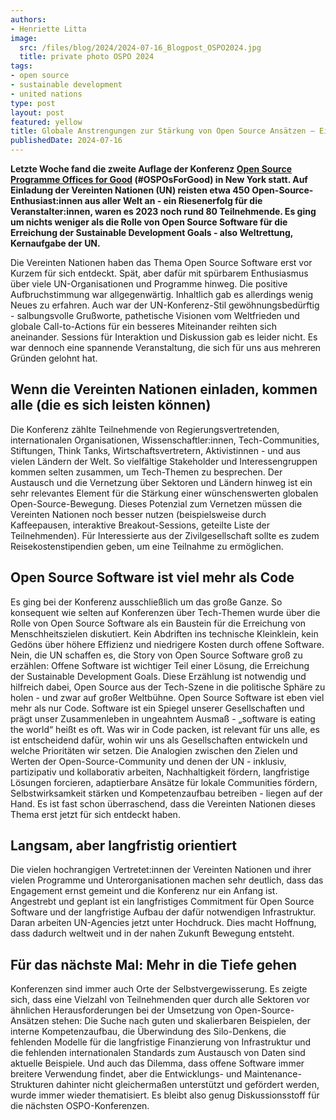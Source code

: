 ```yaml
---
authors:
- Henriette Litta
image:
  src: /files/blog/2024/2024-07-16_Blogpost_OSPO2024.jpg
  title: private photo OSPO 2024
tags:
- open source
- sustainable development
- united nations
type: post
layout: post
featured: yellow
title: Globale Anstrengungen zur Stärkung von Open Source Ansätzen – Eindrücke von der OSPO-Konferenz bei den Vereinten Nationen
publishedDate: 2024-07-16
---
```


**Letzte Woche fand die zweite Auflage der Konferenz [Open Source Programme Offices for Good](https://www.un.org/techenvoy/content/ospos-good-2024) (#OSPOsForGood) in New York statt. Auf Einladung der Vereinten Nationen (UN) reisten etwa 450 Open-Source-Enthusiast:innen aus aller Welt an - ein Riesenerfolg für die Veranstalter:innen, waren es 2023 noch rund 80 Teilnehmende. Es ging um nichts weniger als die Rolle von Open Source Software für die Erreichung der Sustainable Development Goals - also Weltrettung, Kernaufgabe der UN.**

Die Vereinten Nationen haben das Thema Open Source Software erst vor Kurzem für sich entdeckt. Spät, aber dafür mit spürbarem Enthusiasmus über viele UN-Organisationen und Programme hinweg. Die positive Aufbruchstimmung war allgegenwärtig. Inhaltlich gab es allerdings wenig Neues zu erfahren. Auch war der UN-Konferenz-Stil gewöhnungsbedürftig - salbungsvolle Grußworte, pathetische Visionen vom Weltfrieden und globale Call-to-Actions für ein besseres Miteinander reihten sich aneinander. Sessions für Interaktion und Diskussion gab es leider nicht. Es war dennoch eine spannende Veranstaltung, die sich für uns aus mehreren Gründen gelohnt hat.

## Wenn die Vereinten Nationen einladen, kommen alle (die es sich leisten können)

Die Konferenz zählte Teilnehmende von Regierungsvertretenden, internationalen Organisationen, Wissenschaftler:innen, Tech-Communities, Stiftungen, Think Tanks, Wirtschaftsvertretern, Aktivistinnen - und aus vielen Ländern der Welt. So vielfältige Stakeholder und Interessengruppen kommen selten zusammen, um Tech-Themen zu besprechen. Der Austausch und die Vernetzung über Sektoren und Ländern hinweg ist ein sehr relevantes Element für die Stärkung einer wünschenswerten globalen Open-Source-Bewegung. Dieses Potenzial zum Vernetzen müssen die Vereinten Nationen noch besser nutzen (beispielsweise durch Kaffeepausen, interaktive Breakout-Sessions, geteilte Liste der Teilnehmenden). Für Interessierte aus der Zivilgesellschaft sollte es zudem Reisekostenstipendien geben, um eine Teilnahme zu ermöglichen.

## Open Source Software ist viel mehr als Code

Es ging bei der Konferenz ausschließlich um das große Ganze. So konsequent wie selten auf Konferenzen über Tech-Themen wurde über die Rolle von Open Source Software als ein Baustein für die Erreichung von Menschheitszielen diskutiert. Kein Abdriften ins technische Kleinklein, kein Gedöns über höhere Effizienz und niedrigere Kosten durch offene Software. Nein, die UN schaffen es, die Story von Open Source Software groß zu erzählen: Offene Software ist wichtiger Teil einer Lösung, die Erreichung der Sustainable Development Goals. Diese Erzählung ist notwendig und hilfreich dabei, Open Source aus der Tech-Szene in die politische Sphäre zu holen - und zwar auf großer Weltbühne. Open Source Software ist eben viel mehr als nur Code. Software ist ein Spiegel unserer Gesellschaften und prägt unser Zusammenleben in ungeahntem Ausmaß - „software is eating the world“ heißt es oft. Was wir in Code packen, ist relevant für uns alle, es ist entscheidend dafür, wohin wir uns als Gesellschaften entwickeln und welche Prioritäten wir setzen. Die Analogien zwischen den Zielen und Werten der Open-Source-Community und denen der UN - inklusiv, partizipativ und kollaborativ arbeiten, Nachhaltigkeit fördern, langfristige Lösungen forcieren, adaptierbare Ansätze für lokale Communities fördern, Selbstwirksamkeit stärken und Kompetenzaufbau betreiben - liegen auf der Hand. Es ist fast schon überraschend, dass die Vereinten Nationen dieses Thema erst jetzt für sich entdeckt haben.

## Langsam, aber langfristig orientiert

Die vielen hochrangigen Vertretet:innen der Vereinten Nationen und ihrer vielen Programme und Unterorganisationen machen sehr deutlich, dass das Engagement ernst gemeint und die Konferenz nur ein Anfang ist. Angestrebt und geplant ist ein langfristiges Commitment für Open Source Software und der langfristige Aufbau der dafür notwendigen Infrastruktur. Daran arbeiten UN-Agencies jetzt unter Hochdruck. Dies macht Hoffnung, dass dadurch weltweit und in der nahen Zukunft Bewegung entsteht. 

## Für das nächste Mal: Mehr in die Tiefe gehen

Konferenzen sind immer auch Orte der Selbstvergewisserung. Es zeigte sich, dass eine Vielzahl von Teilnehmenden quer durch alle Sektoren vor ähnlichen Herausforderungen bei der Umsetzung von Open-Source-Ansätzen stehen: Die Suche nach guten und skalierbaren Beispielen, der interne Kompetenzaufbau, die Überwindung des Silo-Denkens, die fehlenden Modelle für die langfristige Finanzierung von Infrastruktur und die fehlenden internationalen Standards zum Austausch von Daten sind aktuelle Beispiele. Und auch das Dilemma, dass offene Software immer breitere Verwendung findet, aber die Entwicklungs- und Maintenance-Strukturen dahinter nicht gleichermaßen unterstützt und gefördert werden, wurde immer wieder thematisiert. Es bleibt also genug Diskussionsstoff für die nächsten OSPO-Konferenzen.